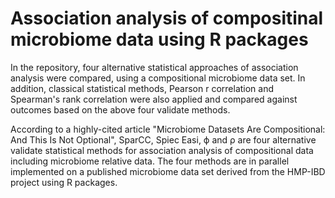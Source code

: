 # Association analysis of compositinal microbiome data using R packages

In the repository, four alternative statistical approaches of association analysis were compared, using a compositional microbiome data set. In addition, classical statistical methods, Pearson r correlation and Spearman's rank correlation were also applied and compared against outcomes based on the above four validate methods.  

According to a highly-cited article "Microbiome Datasets Are Compositional: And This Is Not Optional", SparCC, Spiec Easi,  ϕ and ρ are four alternative validate statistical methods for association analysis of compositional data including microbiome relative data. The four methods are in parallel implemented on a published microbiome data set derived from the HMP-IBD project using R packages.


